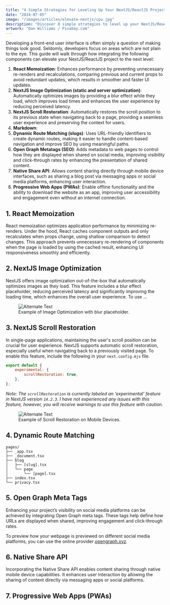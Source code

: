 ```yaml
---
title: "4 Simple Strategies for Leveling Up Your NextJS/ReactJS Project"
date: "2024-07-05"
image: "/images/articles/elevate-nextjs/cpu.jpg"
description: "Discover 8 simple strategies to level up your NextJS/ReactJS project and enhance its performance and functionality."
artwork: "Dan Williams / Pixabay.com"
---
```



Developing a front-end user interface is often simply a question of making things look good. Seldomly, developers
focus on areas which are not plain to the eye. This guide will walk through how integrating the following
components can elevate your NextJS/ReactJS project to the next level:

1. **React Memoization**: Enhances performance by preventing unnecessary re-renders and recalculations, comparing previous and current props to avoid redundant updates, which results in smoother and faster UI updates.
2. **NextJS Image Optimization (static and server optimization)**: Automatically optimizes images by providing a blur effect while they load, which improves load times and enhances the user experience by reducing perceived latency.
3. **NextJS Scroll Restoration**: Automatically restores the scroll position to its previous state when navigating back to a page, providing a seamless user experience and preserving the context for users.
4. **Markdown**: 
5. **Dynamic Route Matching (slugs)**: Uses URL-friendly identifiers to create dynamic routes, making it easier to handle content-based navigation and improve SEO by using meaningful paths.
6. **Open Graph Metatags (SEO)**: Adds metadata to web pages to control how they are displayed when shared on social media, improving visibility and click-through rates by enhancing the presentation of shared content.
7. **Native Share API**: Allows content sharing directly through mobile device interfaces, such as sharing a blog post via messaging apps or social media platforms, enhancing user interaction.
8. **Progressive Web Apps (PWAs)**: Enable offline functionality and the ability to download the website as an app, improving user accessibility and engagement even without an internet connection.

## 1. React Memoization

React memoization optimizes application performance by minimizing re-renders. Under the hood, React caches component 
outputs and only recalculates when props change, using shallow comparison to detect changes. This approach prevents 
unnecessary re-rendering of components when the page is loaded by using the cached result, enhancing UI responsiveness 
smoothly and efficiently.



## 2. NextJS Image Optimization

NextJS offers image optimization out-of-the-box that automatically optimizes images as they load. This feature 
includes a blur effect placeholder, reducing perceived latency and significantly improving the loading time, which 
enhances the overall user experience. To use ...

<figure>
  <img src="https://patrickprunty.com/gifs/image-optimization.gif" alt="Alternate Text">
  <figcaption>Example of Image Optimization with blur placeholder.</figcaption>
</figure>

## 3. NextJS Scroll Restoration

In single-page applications, maintaining the user's scroll position can be crucial for user experience. NextJS supports 
automatic scroll restoration, especially useful when navigating back to a previously visited page. To enable this feature, 
include the following in your `next.config.mjs` file.

```javascript
export default {
    experimental: {
        scrollRestoration: true,
    },
};
```

_Note: The `scrollRestoration` is currently labeled an 'experimental' feature in NextJS version `14.2.3`. I have not 
experienced any issues with this feature, however, you will receive warnings to use this feature with caution._

<figure>
  <img src="https://patrickprunty.com/gifs/scroll-restoration.gif" alt="Alternate Text">
  <figcaption>Example of Scroll Restoration on Mobile Devices.</figcaption>
</figure>

## 4. Dynamic Route Matching 

```shell
pages/
├── _app.tsx
├── _document.tsx
├── blog
│   ├── [slug].tsx
│   └── page
│       └── [page].tsx
├── index.tsx
└── privacy.tsx
```

## 5. Open Graph Meta Tags

Enhancing your project’s visibility on social media platforms can be achieved by integrating Open Graph meta tags. 
These tags help define how URLs are displayed when shared, improving engagement and click-through rates.


To preview how your webpage is previewed on different social media platforms, you can use the online provider
[opengraph.xyz](https://www.opengraph.xyz/).

## 6. Native Share API

Incorporating the Native Share API enables content sharing through native mobile device capabilities. It enhances user 
interaction by allowing the sharing of content directly via messaging apps or social platforms.

## 7. Progressive Web Apps (PWAs)
